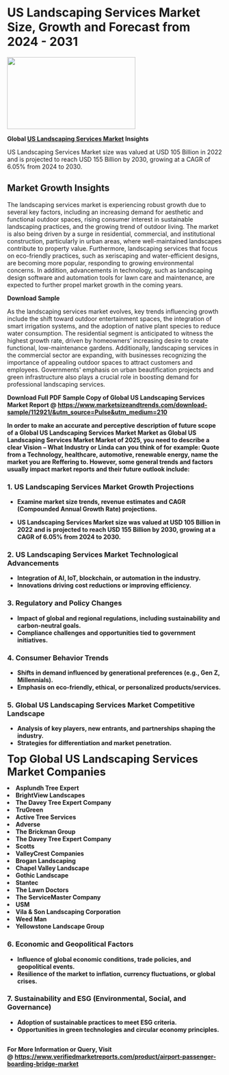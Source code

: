 <H1>US Landscaping Services Market Size, Growth and Forecast from 2024 - 2031</H1><img class="aligncenter size-medium wp-image-584254" src="https://thirdeyenews.in/wp-content/uploads/2024/09/Global-Market-Research-300x168.jpeg" alt="" width="300" height="168" /><p><strong>Global&nbsp;<a href="https://www.marketsizeandtrends.com/download-sample/112921/&amp;utm_source=Pulse&amp;utm_medium=210">US Landscaping Services Market</a> Insights</strong></p><p>US Landscaping Services Market size was valued at USD 105 Billion in 2022 and is projected to reach USD 155 Billion by 2030, growing at a CAGR of 6.05% from 2024 to 2030.</p><p><h2>Market Growth Insights</h2> <p>The landscaping services market is experiencing robust growth due to several key factors, including an increasing demand for aesthetic and functional outdoor spaces, rising consumer interest in sustainable landscaping practices, and the growing trend of outdoor living. The market is also being driven by a surge in residential, commercial, and institutional construction, particularly in urban areas, where well-maintained landscapes contribute to property value. Furthermore, landscaping services that focus on eco-friendly practices, such as xeriscaping and water-efficient designs, are becoming more popular, responding to growing environmental concerns. In addition, advancements in technology, such as landscaping design software and automation tools for lawn care and maintenance, are expected to further propel market growth in the coming years.</p> <p><strong>Download Sample</strong></p> <p>As the landscaping services market evolves, key trends influencing growth include the shift toward outdoor entertainment spaces, the integration of smart irrigation systems, and the adoption of native plant species to reduce water consumption. The residential segment is anticipated to witness the highest growth rate, driven by homeowners’ increasing desire to create functional, low-maintenance gardens. Additionally, landscaping services in the commercial sector are expanding, with businesses recognizing the importance of appealing outdoor spaces to attract customers and employees. Governments' emphasis on urban beautification projects and green infrastructure also plays a crucial role in boosting demand for professional landscaping services.</p> <p><strong></p><p><span class=""><strong>Download Full PDF Sample Copy of Global US Landscaping Services Market Report</strong> @ <a href="https://www.marketsizeandtrends.com/download-sample/112921/&amp;utm_source=Pulse&amp;utm_medium=210" target="_blank">https://www.marketsizeandtrends.com/download-sample/112921/&amp;utm_source=Pulse&amp;utm_medium=210</a></span></p><p>In order to make an accurate and perceptive description of future scope of a Global&nbsp;US Landscaping Services Market Market as Global&nbsp;US Landscaping Services Market Market of 2025, you need to describe a clear Vision &ndash; What Industry or Linda can you think of for example: Quote from a Technology, healthcare, automotive, renewable energy, name the market you are Reffering to. However, some general trends and factors usually impact market reports and their future outlook include:</p><h3>1.&nbsp;<strong>US Landscaping Services Market Growth Projections</strong></h3><ul><li>Examine market size trends, revenue estimates and CAGR (Compounded Annual Growth Rate) projections.</li><li><p>US Landscaping Services Market size was valued at USD 105 Billion in 2022 and is projected to reach USD 155 Billion by 2030, growing at a CAGR of 6.05% from 2024 to 2030.</p></li></ul><h3>2.&nbsp;<strong>US Landscaping Services Market Technological Advancements</strong></h3><ul><li>Integration of AI, IoT, blockchain, or automation in the industry.</li><li>Innovations driving cost reductions or improving efficiency.</li></ul><h3>3.&nbsp;<strong>Regulatory and Policy Changes</strong></h3><ul><li>Impact of global and regional regulations, including sustainability and carbon-neutral goals.</li><li>Compliance challenges and opportunities tied to government initiatives.</li></ul><h3>4.&nbsp;<strong>Consumer Behavior Trends</strong></h3><ul><li>Shifts in demand influenced by generational preferences (e.g., Gen Z, Millennials).</li><li>Emphasis on eco-friendly, ethical, or personalized products/services.</li></ul><h3>5.&nbsp;<strong>Global US Landscaping Services Market Competitive Landscape</strong></h3><ul><li>Analysis of key players, new entrants, and partnerships shaping the industry.</li><li>Strategies for differentiation and market penetration.</li></ul><p data-pm-slice="1 1 []"><span style="color: inherit; font-family: inherit; font-size: 25px;">Top Global US Landscaping Services Market Companies</span></p><div class="" data-test-id=""><p><li>Asplundh Tree Expert</li><li> BrightView Landscapes</li><li> The Davey Tree Expert Company</li><li> TruGreen</li><li> Active Tree Services</li><li> Adverse</li><li> The Brickman Group</li><li> The Davey Tree Expert Company</li><li> Scotts</li><li> ValleyCrest Companies</li><li> Brogan Landscaping</li><li> Chapel Valley Landscape</li><li> Gothic Landscape</li><li> Stantec</li><li> The Lawn Doctors</li><li> The ServiceMaster Company</li><li> USM</li><li> Vila & Son Landscaping Corporation</li><li> Weed Man</li><li> Yellowstone Landscape Group</li></p></div><h3>6.&nbsp;<strong>Economic and Geopolitical Factors</strong></h3><ul><li>Influence of global economic conditions, trade policies, and geopolitical events.</li><li>Resilience of the market to inflation, currency fluctuations, or global crises.</li></ul><h3>7.&nbsp;<strong>Sustainability and ESG (Environmental, Social, and Governance)</strong></h3><ul><li>Adoption of sustainable practices to meet ESG criteria.</li><li>Opportunities in green technologies and circular economy principles.</li></ul><h2><strong style="font-size: 14px;">For More Information or Query, Visit @&nbsp;</strong><a style="background-color: #ffffff; font-size: 14px;" href="https://www.marketsizeandtrends.com/report/us-landscaping-services-market/" target="_blank">https://www.verifiedmarketreports.com/product/airport-passenger-boarding-bridge-market</a></h2>
